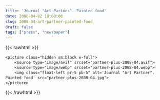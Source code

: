```yaml
---
title: 'Journal "Art Partner". Painted food'
date: 2008-04-02 18:00:00
slug: 2008-04-art-partner-painted-food
draft: false
tags: ["press", "newspaper"]
---
```


{{< rawhtml >}}

    <picture class="hidden sm:block w-full">
        <source type="image/avif" srcset="partner-plus-2008-04.avif">
        <source type="image/webp" srcset="partner-plus-2008-04.webp">
        <img class="float-left pr-5 pb-5" alt='Journal "Art Partner". Painted food' src="partner-plus-2008-04.jpg">
    </picture>

{{< /rawhtml >}}